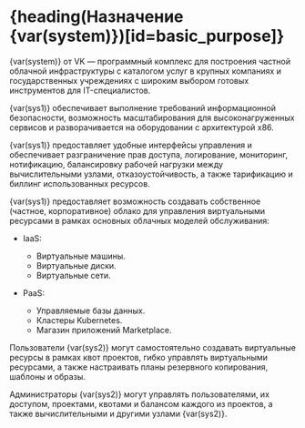 # {heading(Назначение {var(system)})[id=basic_purpose]}

{var(system)} от VK — программный комплекс для построения частной облачной инфраструктуры с каталогом услуг в крупных компаниях и государственных учреждениях с широким выбором готовых инструментов для IT-специалистов.

{var(sys1)} обеспечивает выполнение требований информационной безопасности, возможность масштабирования для высоконагруженных сервисов и разворачивается на оборудовании с архитектурой х86.

{var(sys1)} предоставляет удобные интерфейсы управления и обеспечивает разграничение прав доступа, логирование, мониторинг, нотификацию, балансировку рабочей нагрузки между вычислительными узлами, отказоустойчивость, а также тарификацию и биллинг использованных ресурсов.

{var(sys1)} предоставляет возможность создавать собственное (частное, корпоративное) облако для управления виртуальными ресурсами в рамках основных облачных моделей обслуживания:

* IaaS:

   * Виртуальные машины.
   * Виртуальные диски.
   * Виртуальные сети.

* PaaS:

   * Управляемые базы данных.
   * Кластеры Kubernetes.
   * Магазин приложений Marketplace.

Пользователи {var(sys2)} могут самостоятельно создавать виртуальные ресурсы в рамках квот проектов, гибко управлять виртуальными ресурсами, а также настраивать планы резервного копирования, шаблоны и образы.

Администраторы {var(sys2)} могут управлять пользователями, их доступом, проектами, квотами и балансом каждого из проектов, а также вычислительными и другими узлами {var(sys2)}.